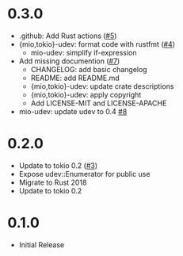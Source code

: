 # 0.3.0

- .github: Add Rust actions ([#5](https://github.com/jeandudey/tokio-udev/pull/5))
- {mio,tokio}-udev: format code with rustfmt ([#4](https://github.com/jeandudey/tokio-udev/pull/4))
  - mio-udev: simplify if-expression
- Add missing documention ([#7](https://github.com/jeandudey/tokio-udev/pull/7))
  - CHANGELOG: add basic changelog
  - README: add README.md
  - {mio,tokio}-udev: update crate descriptions
  - {mio,tokio}-udev: apply copyright
  - Add LICENSE-MIT and LICENSE-APACHE
- mio-udev: update udev to 0.4 [#8](https://github.com/jeandudey/tokio-udev/pull/8)

# 0.2.0

- Update to tokio 0.2 ([#3](https://github.com/jeandudey/tokio-udev/pull/3))
 - Expose udev::Enumerator for public use
 - Migrate to Rust 2018
 - Update to tokio 0.2

# 0.1.0

- Initial Release
